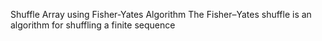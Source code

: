 Shuffle Array using Fisher-Yates Algorithm
The Fisher–Yates shuffle is an algorithm for shuffling a finite sequence
